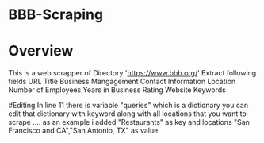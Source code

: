 # BBB-Scraping 
# Overview
This is a web scrapper of  Directory 'https://www.bbb.org/' 
Extract following fields 
URL
Title
Business Mangagement
Contact Information
Location
Number of Employees
Years in Business
Rating
Website
Keywords

#Editing 
In line 11 there is variable "queries" which is a dictionary you can edit that dictionary with keyword along with all locations that you want to scrape .... 
as an example i added "Restaurants" as key and locations "San Francisco and CA","San Antonio, TX" as value

